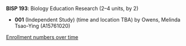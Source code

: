 **BISP 193**: Biology Education Research (2–4 units, by 2)

- **001** (Independent Study) (time and location TBA) by Owens, Melinda Tsao-Ying (A15761020)

[Enrollment numbers over time](./BISP193.tsv)
